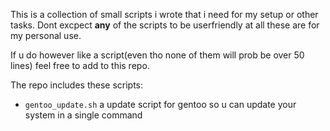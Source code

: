 This is a collection of small scripts i wrote that i need for my setup or other tasks. Dont excpect **any** of the scripts to be userfriendly at all these are for my personal use.

If u do however like a script(even tho none of them will prob be over 50 lines) feel free to add to this repo.

The repo includes these scripts:

- `gentoo_update.sh` a update script for gentoo so u can update your system in a single command
